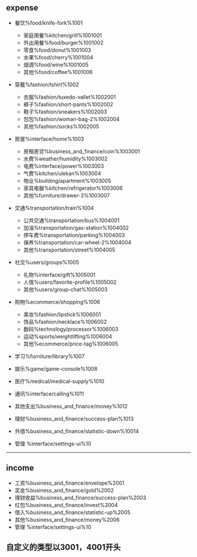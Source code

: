  ## expense
- 餐饮%food/knife-fork%1001
    - 家庭用餐%kitchen/grill%1001001
    - 外出用餐%food/burger%1001002
    - 零食%food/donut%1001003
    - 水果%food/cherry%1001004
    - 烟酒%food/wine%1001005
    - 其他%food/coffee%1001006
- 穿戴%fashion/tshirt%1002
    - 衣服%fashion/tuxedo-vallet%1002001
    - 裤子%fashion/short-pants%1002002
    - 鞋子%fashion/sneakers%1002003
    - 包包%fashion/woman-bag-2%1002004
    - 其他%fashion/socks%1002005
- 房屋%interface/home%1003
    - 房租房贷%business_and_finance/coin%1003001
    - 水费%weather/humidity%1003002
    - 电费%interface/power%1003003
    - 气费%kitchen/ulekan%1003004
    - 物业%building/apartment%1003005
    - 家具电器%kitchen/refrigerator%1003006
    - 其他%furniture/drawer-3%1003007
- 交通%transportation/train%1004
    - 公共交通%transportation/bus%1004001
    - 加油%transportation/gas-station%1004002
    - 停车费%transportation/parking%1004003
    - 保养%transportation/car-wheel-2%1004004
    - 其他%transportation/street%1004005

- 社交%users/groups%1005
    - 礼物%interface/gift%1005001
    - 人情%users/favorite-profile%1005002
    - 其他%users/group-chat%1005003

- 购物%ecommerce/shopping%1006
    - 美妆%fashion/lipstick%1006001
    - 饰品%fashion/necklace%1006002
    - 数码%technology/processor%1006003
    - 运动%sports/weightlifting%1006004
    - 其他%ecommerce/price-tag%1006005
- 学习%furniture/library%1007
- 娱乐%game/game-console%1008
- 医疗%medical/medical-supply%1010
- 通讯%interface/calling%1011
- 其他支出%business_and_finance/money%1012
- 理财%business_and_finance/success-plan%1013
- 外借%business_and_finance/statistic-down%10014
- 管理 %interface/settings-ui%10

----
## income

- 工资%business_and_finance/envelope%2001
- 奖金%business_and_finance/gold%2002
- 理财收益%business_and_finance/success-plan%2003
- 红包%business_and_finance/invest%2004
- 借入%business_and_finance/statistic-up%2005
- 其他%business_and_finance/money%2006
- 管理 %interface/settings-ui%10

## 自定义的类型以3001，4001开头